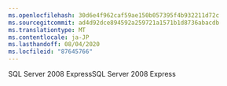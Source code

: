 ```yaml
---
ms.openlocfilehash: 30d6e4f962caf59ae150b057395f4b932211d72c
ms.sourcegitcommit: ad4d92dce894592a259721a1571b1d8736abacdb
ms.translationtype: MT
ms.contentlocale: ja-JP
ms.lasthandoff: 08/04/2020
ms.locfileid: "87645766"
---
```

<span data-ttu-id="a681b-101">SQL Server 2008 Express</span><span class="sxs-lookup"><span data-stu-id="a681b-101">SQL Server 2008 Express</span></span>
